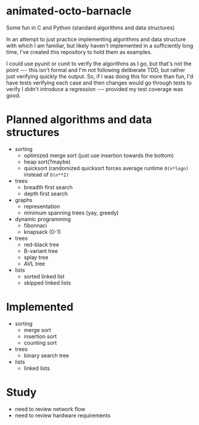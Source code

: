 # animated-octo-barnacle
Some fun in C and Python (standard algorithms and data structures)

In an attempt to just practice implementing algorithms and data structure with which I am familiar, but likely haven't implemented in 
a sufficiently long time, I've created this repository to hold them as examples.

I could use pyunit or cunit to verify the algorithms as I go, but that's not the
point --- this isn't formal and I'm not following deliberate TDD, but rather 
just verifying quickly the output.  So, if I was doing this for more than fun,
I'd have tests verifying each case and then changes would go through tests to
verify I didn't introduce a regression --- provided my test coverage was good.

# Planned algorithms and data structures
* sorting
  * optimized merge sort (just use insertion towards the bottom)
  * heap sort(?maybe)
  * quicksort (randomized quicksort forces average runtime ``O(n*logn)`` instead of ``O(n**2)`` 
* trees
  * breadth first search
  * depth first search
* graphs
  * representation
  * minimum spanning trees (yay, greedy)
* dynamic programming
  * fibonnaci
  * knapsack (0-1)
* trees
  * red-black tree
  * B-variant tree
  * splay tree
  * AVL tree
* lists
  * sorted linked list
  * skipped linked lists

# Implemented
* sorting
  * merge sort
  * insertion sort
  * counting sort
* trees
  * binary search tree
* lists
  * linked lists

# Study
* need to review network flow
* need to review hardware requirements


